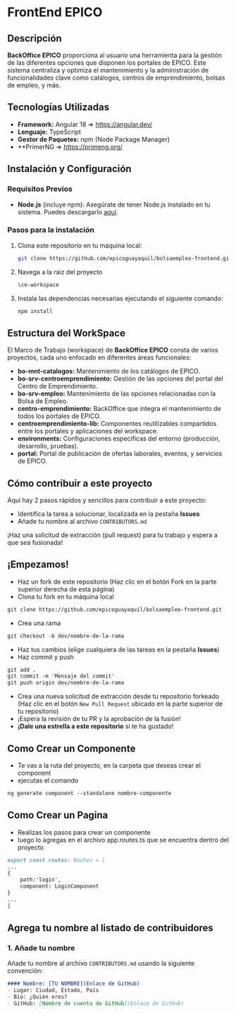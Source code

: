 # FrontEnd EPICO

## Descripción
**BackOffice EPICO** proporciona al usuario una herramienta para la gestión de las diferentes opciones que disponen los portales de EPICO. Este sistema centraliza y optimiza el mantenimiento y la administración de funcionalidades clave como catálogos, centros de emprendimiento, bolsas de empleo, y más.

## Tecnologías Utilizadas
- **Framework:** Angular 18 => https://angular.dev/
- **Lenguaje:** TypeScript
- **Gestor de Paquetes:** npm (Node Package Manager)
- **PrimerNG => https://primeng.org/

## Instalación y Configuración

### Requisitos Previos
- **Node.js** (incluye npm): Asegúrate de tener Node.js instalado en tu sistema. Puedes descargarlo [aquí](https://nodejs.org/).

### Pasos para la instalación
1. Clona este repositorio en tu máquina local:
	```bash
	git clone https://github.com/epicoguayaquil/bolsaempleo-frontend.git
2. Navega a la raiz del proyecto
	```bash
	\ce-workspace
3. Instala las dependencias necesarias ejecutando el siguiente comando:
	```bash
	npm install
	
## Estructura del WorkSpace
El Marco de Trabajo (workspace) de **BackOffice EPICO** consta de varios proyectos, cada uno enfocado en diferentes áreas funcionales:

- **bo-mnt-catalogos:** Mantenimiento de los catálogos de EPICO.
- **bo-srv-centroemprendimiento:** Gestión de las opciones del portal del Centro de Emprendimiento.
- **bo-srv-empleo:** Mantenimiento de las opciones relacionadas con la Bolsa de Empleo.
- **centro-emprendimiento:** BackOffice que integra el mantenimiento de todos los portales de EPICO.
- **centroemprendimiento-lib:** Componentes reutilizables compartidos entre los portales y aplicaciones del workspace.
- **environments:** Configuraciones específicas del entorno (producción, desarrollo, pruebas).
- **portal:** Portal de publicación de ofertas laborales, eventos, y servicios de EPICO.

## Cómo contribuir a este proyecto
Aquí hay 2 pasos rápidos y sencillos para contribuir a este proyecto:

* Identifica la tarea a solucionar, localizada en la pestaña **Issues**
* Añade tu nombre al archivo `CONTRIBUTORS.md`

¡Haz una solicitud de extracción (pull request) para tu trabajo y espera a que sea fusionada!

## ¡Empezamos!
* Haz un fork de este repositorio (Haz clic en el botón Fork en la parte superior derecha de esta página)
* Clona tu fork en tu máquina local

```markdown
git clone https://github.com/epicoguayaquil/bolsaempleo-frontend.git
```

* Crea una rama

```markdown
git checkout -b dev/nombre-de-la-rama
```

* Haz tus cambios (elige cualquiera de las tareas en la pestaña **Issues**)
* Haz commit y push

```markdown
git add .
git commit -m 'Mensaje del commit'
git push origin dev/nombre-de-la-rama
```
* Crea una nueva solicitud de extracción desde tu repositorio forkeado (Haz clic en el botón `New Pull Request` ubicado en la parte superior de tu repositorio)
* ¡Espera la revisión de tu PR y la aprobación de la fusión!
* __¡Dale una estrella a este repositorio__ si te ha gustado!

## Como Crear un Componente
* Te vas a la ruta del proyecto, en la carpeta que deseas crear el component
* ejecutas el comando
```markdown
ng generate component --standalone nombre-componente 
```
## Como Crear un Pagina
* Realizas los pasos para crear un componente
* luego lo agregas en el archivo app.routes.ts que se encuentra dentro del proyecto
```markdown
export const routes: Routes = [
...
{
	path:'login',
	component: LoginComponent
}
...
]
```

## Agrega tu nombre al listado de contribuidores
### 1. Añade tu nombre
Añade tu nombre al archivo `CONTRIBUTORS.md` usando la siguiente convención:

```markdown
#### Nombre: [TU NOMBRE](Enlace de GitHub)
- Lugar: Ciudad, Estado, País
- Bio: ¿Quién eres?
- GitHub: [Nombre de cuenta de GitHub](Enlace de GitHub)
```
